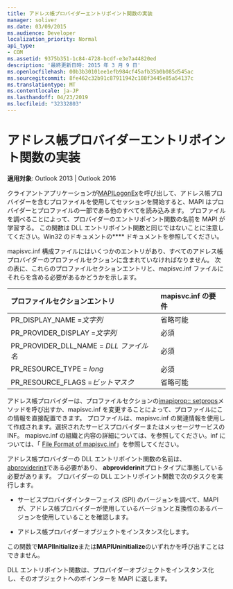 ```yaml
---
title: アドレス帳プロバイダーエントリポイント関数の実装
manager: soliver
ms.date: 03/09/2015
ms.audience: Developer
localization_priority: Normal
api_type:
- COM
ms.assetid: 9375b351-1c84-4728-bcdf-e3e7a44820ed
description: '最終更新日時: 2015 年 3 月 9 日'
ms.openlocfilehash: 00b3b30101ee1efb984cf45afb35b0b085d545ac
ms.sourcegitcommit: 8fe462c32b91c87911942c188f3445e85a54137c
ms.translationtype: MT
ms.contentlocale: ja-JP
ms.lasthandoff: 04/23/2019
ms.locfileid: "32332803"
---
```

# <a name="implementing-an-address-book-provider-entry-point-function"></a>アドレス帳プロバイダーエントリポイント関数の実装

  
  
**適用対象**: Outlook 2013 | Outlook 2016 
  
クライアントアプリケーションが[MAPILogonEx](mapilogonex.md)を呼び出して、アドレス帳プロバイダーを含むプロファイルを使用してセッションを開始すると、MAPI はプロバイダーとプロファイルの一部である他のすべてを読み込みます。 プロファイルを調べることによって、プロバイダーのエントリポイント関数の名前を MAPI が学習する。 この関数は DLL エントリポイント関数と同じではないことに注意してください。Win32 のドキュメントの**** ドキュメントを参照してください。 
  
mapisvc.inf 構成ファイルにはいくつかのエントリがあり、すべてのアドレス帳プロバイダーのプロファイルセクションに含まれていなければなりません。 次の表に、これらのプロファイルセクションエントリと、mapisvc.inf ファイルにそれらを含める必要があるかどうかを示します。
  
|**プロファイルセクションエントリ**|**mapisvc.inf の要件**|
|:-----|:-----|
|PR_DISPLAY_NAME =_文字列_ <br/> |省略可能  <br/> |
|PR_PROVIDER_DISPLAY =_文字列_ <br/> |必須  <br/> |
|PR_PROVIDER_DLL_NAME = _DLL ファイル名_ <br/> |必須  <br/> |
|PR_RESOURCE_TYPE = _long_ <br/> |必須  <br/> |
|PR_RESOURCE_FLAGS =_ビットマスク_ <br/> |省略可能  <br/> |
   
アドレス帳プロバイダーは、プロファイルセクションの[imapiprop:: setprops](imapiprop-setprops.md)メソッドを呼び出すか、mapisvc.inf を変更することによって、プロファイルにこの情報を直接配置できます。 プロファイルは、mapisvc.inf の関連情報を使用して作成されます。選択されたサービスプロバイダーまたはメッセージサービスの INF。 mapisvc.inf の組織と内容の詳細については、を参照してください。inf については、「 [File Format of mapisvc.inf](file-format-of-mapisvc-inf.md)」を参照してください。
  
アドレス帳プロバイダーの DLL エントリポイント関数の名前は、 [abproviderinit](abproviderinit.md)である必要があり、 **abproviderinit**プロトタイプに準拠している必要があります。 プロバイダーの DLL エントリポイント関数で次のタスクを実行します。 
  
- サービスプロバイダインターフェイス (SPI) のバージョンを調べて、MAPI が、アドレス帳プロバイダーが使用しているバージョンと互換性のあるバージョンを使用していることを確認します。
    
- アドレス帳プロバイダーオブジェクトをインスタンス化します。
    
この関数で**MAPIInitialize**または**MAPIUninitialize**のいずれかを呼び出すことはできません。 
  
DLL エントリポイント関数は、プロバイダーオブジェクトをインスタンス化し、そのオブジェクトへのポインターを MAPI に返します。 
  


